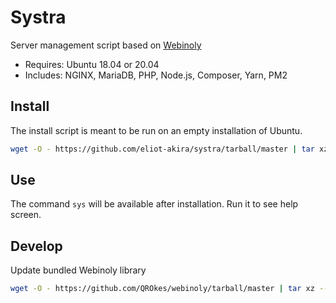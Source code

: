 # Systra

Server management script based on [Webinoly](https://webinoly.com/en/)

- Requires: Ubuntu 18.04 or 20.04
- Includes: NGINX, MariaDB, PHP, Node.js, Composer, Yarn, PM2

## Install

The install script is meant to be run on an empty installation of Ubuntu.

```sh
wget -O - https://github.com/eliot-akira/systra/tarball/master | tar xz --one-top-level=systra --strip-components 1 && ./systra/sys install
```

## Use

The command `sys` will be available after installation. Run it to see help screen.

## Develop

Update bundled Webinoly library

```sh
wget -O - https://github.com/QROkes/webinoly/tarball/master | tar xz --one-top-level=webinoly --strip-components 1 && rm -rf assets/webinoly ; mv webinoly assets
```
